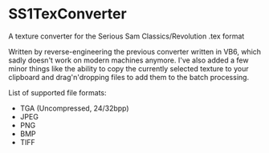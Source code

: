 # SS1TexConverter
A texture converter for the Serious Sam Classics/Revolution .tex format

Written by reverse-engineering the previous converter written in VB6, which sadly doesn't work on modern machines anymore.
I've also added a few minor things like the ability to copy the currently selected texture to your clipboard and drag'n'dropping files to add them to the batch processing.

List of supported file formats:
- TGA (Uncompressed, 24/32bpp)
- JPEG
- PNG
- BMP
- TIFF